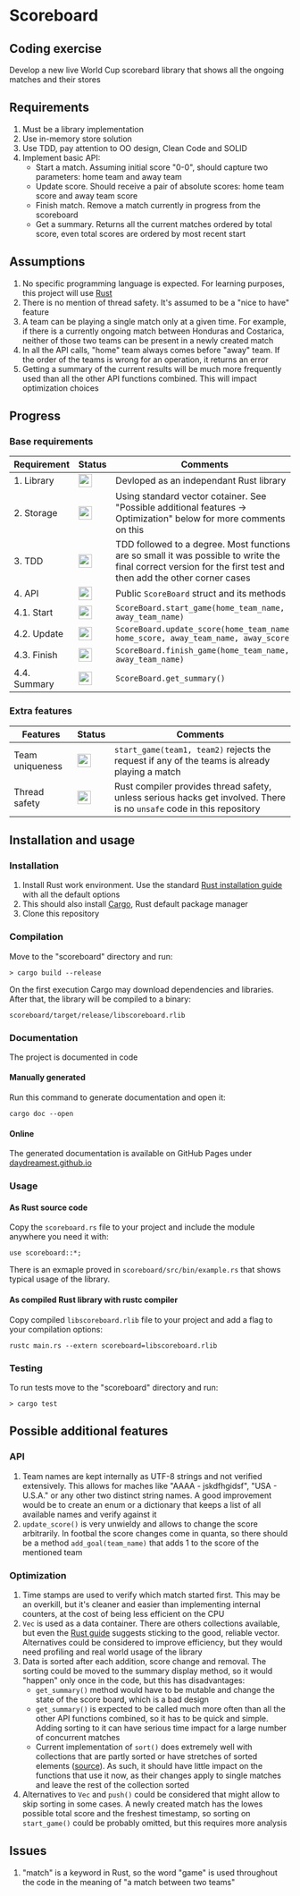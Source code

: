 # Scoreboard

## Coding exercise

Develop a new live World Cup scorebard library that shows all the ongoing matches and their stores

## Requirements

1. Must be a library implementation
2. Use in-memory store solution
3. Use TDD, pay attention to OO design, Clean Code and SOLID
4. Implement basic API:
	- Start a match. Assuming initial score "0-0", should capture two parameters: home team and away team
	- Update score. Should receive a pair of absolute scores: home team score and away team score
	- Finish match. Remove a match currently in progress from the scoreboard
	- Get a summary. Returns all the current matches ordered by total score, even total scores are ordered by most recent start

## Assumptions

1. No specific programming language is expected. For learning purposes, this project will use [Rust](https://www.rust-lang.org/)
2. There is no mention of thread safety. It's assumed to be a "nice to have" feature
3. A team can be playing a single match only at a given time. For example, if there is a currently ongoing match between Honduras and Costarica, neither of those two teams can be present in a newly created match
4. In all the API calls, "home" team always comes before "away" team. If the order of the teams is wrong for an operation, it returns an error
5. Getting a summary of the current results will be much more frequently used than all the other API functions combined. This will impact optimization choices

## Progress

### Base requirements

| Requirement | Status | Comments |
| ------ | ------ | ------ |
| 1. Library | <img src="https://upload.wikimedia.org/wikipedia/commons/thumb/5/50/Yes_Check_Circle.svg/240px-Yes_Check_Circle.svg.png" width="24" height="24"> | Devloped as an independant Rust library |
| 2. Storage | <img src="https://upload.wikimedia.org/wikipedia/commons/thumb/5/50/Yes_Check_Circle.svg/240px-Yes_Check_Circle.svg.png" width="24" height="24"> | Using standard vector cotainer. See "Possible additional features -> Optimization" below for more comments on this |
| 3. TDD | <img src="https://upload.wikimedia.org/wikipedia/commons/thumb/5/50/Yes_Check_Circle.svg/240px-Yes_Check_Circle.svg.png" width="24" height="24"> | TDD followed to a degree. Most functions are so small it was possible to write the final correct version for the first test and then add the other corner cases |
| 4. API | <img src="https://upload.wikimedia.org/wikipedia/commons/thumb/5/50/Yes_Check_Circle.svg/240px-Yes_Check_Circle.svg.png" width="24" height="24"> | Public `ScoreBoard` struct and its methods |
| 4.1. Start | <img src="https://upload.wikimedia.org/wikipedia/commons/thumb/5/50/Yes_Check_Circle.svg/240px-Yes_Check_Circle.svg.png" width="24" height="24"> | `ScoreBoard.start_game(home_team_name, away_team_name)` |
| 4.2. Update | <img src="https://upload.wikimedia.org/wikipedia/commons/thumb/5/50/Yes_Check_Circle.svg/240px-Yes_Check_Circle.svg.png" width="24" height="24"> | `ScoreBoard.update_score(home_team_name, home_score, away_team_name, away_score)` |
| 4.3. Finish | <img src="https://upload.wikimedia.org/wikipedia/commons/thumb/5/50/Yes_Check_Circle.svg/240px-Yes_Check_Circle.svg.png" width="24" height="24"> | `ScoreBoard.finish_game(home_team_name, away_team_name)`|
| 4.4. Summary | <img src="https://upload.wikimedia.org/wikipedia/commons/thumb/5/50/Yes_Check_Circle.svg/240px-Yes_Check_Circle.svg.png" width="24" height="24"> | `ScoreBoard.get_summary()` |

### Extra features

| Features | Status | Comments |
| ------ | ------ | ------ |
| Team uniqueness | <img src="https://upload.wikimedia.org/wikipedia/commons/thumb/5/50/Yes_Check_Circle.svg/240px-Yes_Check_Circle.svg.png" width="24" height="24"> | `start_game(team1, team2)` rejects the request if any of the teams is already playing a match |
| Thread safety | <img src="https://upload.wikimedia.org/wikipedia/commons/thumb/5/50/Yes_Check_Circle.svg/240px-Yes_Check_Circle.svg.png" width="24" height="24"> | Rust compiler provides thread safety, unless serious hacks get involved. There is no `unsafe` code in this repository |

## Installation and usage

### Installation

1. Install Rust work environment. Use the standard [Rust installation guide](https://www.rust-lang.org/learn/get-started) with all the default options
2. This should also install [Cargo](https://doc.rust-lang.org/cargo/), Rust default package manager
3. Clone this repository

### Compilation

Move to the "scoreboard" directory and run:

`> cargo build --release`

On the first execution Cargo may download dependencies and libraries. After that, the library will be compiled to a binary:

`scoreboard/target/release/libscoreboard.rlib`

### Documentation

The project is documented in code

#### Manually generated

Run this command to generate documentation and open it:

`cargo doc --open`

#### Online

The generated documentation is available on GitHub Pages under [daydreamest.github.io](https://daydreamest.github.io/scoreboard/scoreboard/)

### Usage

#### As Rust source code

Copy the `scoreboard.rs` file to your project and include the module anywhere you need it with:

`use scoreboard::*;`

There is an exmaple proved in `scoreboard/src/bin/example.rs` that shows typical usage of the library.

#### As compiled Rust library with rustc compiler

Copy compiled `libscoreboard.rlib` file to your project and add a flag to your compilation options:

`rustc main.rs --extern scoreboard=libscoreboard.rlib`

### Testing

To run tests move to the "scoreboard" directory and run:

`> cargo test`

## Possible additional features

### API

1. Team names are kept internally as UTF-8 strings and not verified extensively. This allows for maches like "AAAA - jskdfhgidsf", "USA - U.S.A." or any other two distinct string names. A good improvement would be to create an enum or a dictionary that keeps a list of all available names and verify against it
2. `update_score()` is very unwieldy and allows to change the score arbitrarily. In footbal the score changes come in quanta, so there should be a method `add_goal(team_name)` that adds 1 to the score of the mentioned team

### Optimization

1. Time stamps are used to verify which match started first. This may be an overkill, but it's cleaner and easier than implementing internal counters, at the cost of being less efficient on the CPU
2. `Vec` is used as a data container. There are others collections available, but even the [Rust guide](https://doc.rust-lang.org/std/collections/index.html) suggests sticking to the good, reliable vector. Alternatives could be considered to improve efficiency, but they would need profiling and real world usage of the library
3. Data is sorted after each addition, score change and removal. The sorting could be moved to the summary display method, so it would "happen" only once in the code, but this has disadvantages:
	- `get_summary()` method would have to be mutable and change the state of the score board, which is a bad design
	- `get_summary()` is expected to be called much more often than all the other API functions combined, so it has to be quick and simple. Adding sorting to it can have serious time impact for a large number of concurrent matches
	- Current implementation of `sort()` does extremely well with collections that are partly sorted or have stretches of sorted elements ([source](https://doc.rust-lang.org/std/primitive.slice.html#current-implementation-8)). As such, it should have little impact on the functions that use it now, as their changes apply to single matches and leave the rest of the collection sorted
4. Alternatives to `Vec` and `push()` could be considered that might allow to skip sorting in some cases. A newly created match has the lowes possible total score and the freshest timestamp, so sorting on `start_game()` could be probably omitted, but this requires more analysis

## Issues

1. "match" is a keyword in Rust, so the word "game" is used throughout the code in the meaning of "a match between two teams"
